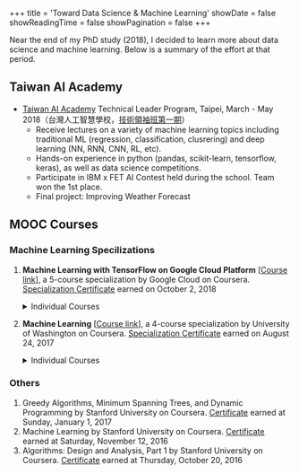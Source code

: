 +++
title = 'Toward Data Science & Machine Learning'
showDate = false
showReadingTime = false
showPagination = false
+++

Near the end of my PhD study (2018), I decided to learn more about data science and machine learning.
Below is a summary of the effort at that period.



## Taiwan AI Academy 

* [Taiwan AI Academy](http://aiacademy.tw/) Technical Leader Program, Taipei, March - May 2018（台灣人工智慧學校，[技術領袖班第一期](http://aiacademy.tw/admission-tech-tp1/)）
    * Receive lectures on a variety of machine learning topics including traditional ML (regression, classification, clusrering) and deep learning (NN, RNN, CNN, RL, etc).
    * Hands-on experience in python (pandas, scikit-learn, tensorflow, keras), as well as data science competitions.
    * Participate in IBM x FET AI Contest held during the school. Team won the 1st place.
    * Final project: Improving Weather Forecast  


## MOOC Courses  

### Machine Learning Specilizations 

1. **Machine Learning with TensorFlow on Google Cloud Platform** [[Course link](https://www.coursera.org/specializations/machine-learning-tensorflow-gcp)], a 5-course specialization by Google Cloud on Coursera. [Specialization Certificate](https://www.coursera.org/account/accomplishments/specialization/certificate/7CTTU5FXTDJR) earned on October 2, 2018 
    <details> 
    <summary> Individual Courses </summary>
    <ol>
    <li>How Google does Machine Learning </li>
    <li>Launching into Machine Learning </li>
    <li>Intro to TensorFlow </li>
    <li>Feature Engineering </li>
    <li>Art and Science of Machine Learning </li>
    </ol>
    &emsp;&ensp;[<a href="https://www.coursera.org/account/accomplishments/specialization/7CTTU5FXTDJR">Certificates to all courses</a>]    
    </details>
    
2. **Machine Learning** [[Course link](https://www.coursera.org/specializations/machine-learning)], a 4-course specialization by University of Washington on Coursera. [Specialization Certificate](https://www.coursera.org/account/accomplishments/specialization/certificate/MJC2V5U32NXX) earned on August 24, 2017
    <details> 
    <summary> Individual Courses </summary>
    <ol>
    <li>Machine Learning Foundations: A Case Study Approach </li>
    <li>Machine Learning: Regression </li>
    <li>Machine Learning: Classification </li>
    <li>Machine Learning: Clustering & Retrieval</li>
    </ol>
     &emsp;&ensp;[<a href="https://www.coursera.org/account/accomplishments/specialization/MJC2V5U32NXX">Certificates to all courses</a>]    
     </details>

### Others

1. Greedy Algorithms, Minimum Spanning Trees, and Dynamic Programming by Stanford University on Coursera. [Certificate](https://www.coursera.org/account/accomplishments/certificate/V5YHK8Z22HE6) earned at Sunday, January 1, 2017
2. Machine Learning by Stanford University on Coursera. [Certificate](https://www.coursera.org/account/accomplishments/certificate/6RWXV3T7UGQH) earned at Saturday, November 12, 2016
3. Algorithms: Design and Analysis, Part 1 by Stanford University on Coursera. [Certificate](https://www.coursera.org/account/accomplishments/certificate/WS5QK4RPY375) earned at Thursday, October 20, 2016
 